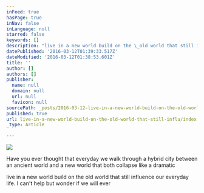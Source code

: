 ```yaml
---
inFeed: true
hasPage: true
inNav: false
inLanguage: null
starred: false
keywords: []
description: "live in a new world build on the \_old world that still influence our everyday life. I can't help but wonder if we will ever\_"
datePublished: '2016-03-12T01:39:33.517Z'
dateModified: '2016-03-12T01:38:53.601Z'
title: ''
author: []
authors: []
publisher:
  name: null
  domain: null
  url: null
  favicon: null
sourcePath: _posts/2016-03-12-live-in-a-new-world-build-on-the-old-world-that-still-influ.md
published: true
url: live-in-a-new-world-build-on-the-old-world-that-still-influ/index.html
_type: Article

---
```

![](https://the-grid-user-content.s3-us-west-2.amazonaws.com/0ae88c04-fdd4-4d3f-bbec-8c3dca0af2d2.jpg)

Have you ever thought that everyday we walk through a hybrid city between an ancient world and a new world that both collapse like a dramatic 

live in a new world build on the  old world that still influence our everyday life. I can't help but wonder if we will ever